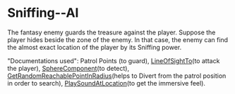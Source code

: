 # Sniffing--AI
The fantasy enemy guards the treasure against the player.
Suppose the player hides beside the zone of the enemy. In that case, the enemy can find the almost exact location of the player by its Sniffing power.


"Documentations used":
              Patrol Points (to guard),
              [LineOfSightTo](https://docs.unrealengine.com/5.0/en-US/API/Runtime/Engine/GameFramework/AController/LineOfSightTo/)(to attack the player),
              [SphereComponent](https://docs.unrealengine.com/4.27/en-US/API/Runtime/Engine/Components/USphereComponent/)(to detect),
              [GetRandomReachablePointInRadius](https://docs.unrealengine.com/5.0/en-US/API/Runtime/NavigationSystem/UNavigationSystemV1/GetRandomReachablePointInRadius/1/)(helps to Divert from the patrol position in order to search),
              [PlaySoundAtLocation](https://docs.unrealengine.com/5.0/en-US/API/Runtime/Engine/Kismet/UGameplayStatics/PlaySoundAtLocation/2/)(to get the immersive feel).
             
             
